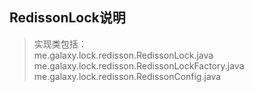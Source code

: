 RedissonLock说明
--
> 实现类包括：<br>
me.galaxy.lock.redisson.RedissonLock.java<br>
me.galaxy.lock.redisson.RedissonLockFactory.java<br>
me.galaxy.lock.redisson.RedissonConfig.java

